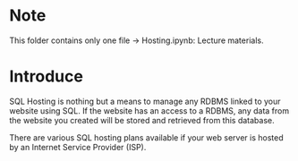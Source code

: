 # Note
This folder contains only one file -> Hosting.ipynb: Lecture materials.
# Introduce
SQL Hosting is nothing but a means to manage any RDBMS linked to your website using SQL. If the website has an access to a RDBMS, any data from the website you created will be stored and retrieved from this database.

There are various SQL hosting plans available if your web server is hosted by an Internet Service Provider (ISP).
